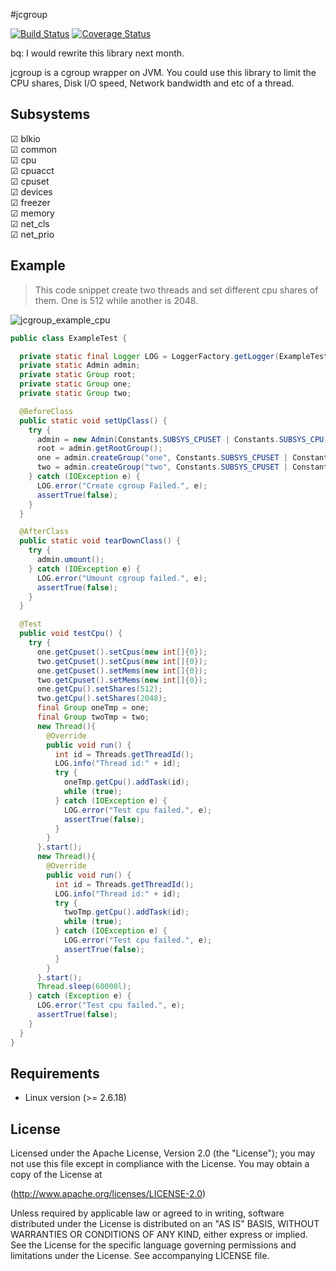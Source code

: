 #jcgroup

[![Build Status](https://travis-ci.org/haosdent/jcgroup.png?branch=master)](https://travis-ci.org/haosdent/jcgroup) [![Coverage Status](https://coveralls.io/repos/haosdent/jcgroup/badge.png?branch=master)](https://coveralls.io/r/haosdent/jcgroup?branch=master)

bq: I would rewrite this library next month.

jcgroup is a cgroup wrapper on JVM. You could use this library to limit the CPU shares, Disk I/O speed, Network bandwidth and etc of a thread.

## Subsystems

☑ blkio<br/>
☑ common<br/>
☑ cpu<br/>
☑ cpuacct<br/>
☑ cpuset<br/>
☑ devices<br/>
☑ freezer<br/>
☑ memory<br/>
☑ net_cls<br/>
☑ net_prio<br/>

## Example

>This code snippet create two threads and set different cpu shares of them. One is 512 while another is 2048.

![jcgroup_example_cpu][1]

```java
public class ExampleTest {

  private static final Logger LOG = LoggerFactory.getLogger(ExampleTest.class);
  private static Admin admin;
  private static Group root;
  private static Group one;
  private static Group two;

  @BeforeClass
  public static void setUpClass() {
    try {
      admin = new Admin(Constants.SUBSYS_CPUSET | Constants.SUBSYS_CPU);
      root = admin.getRootGroup();
      one = admin.createGroup("one", Constants.SUBSYS_CPUSET | Constants.SUBSYS_CPU);
      two = admin.createGroup("two", Constants.SUBSYS_CPUSET | Constants.SUBSYS_CPU);
    } catch (IOException e) {
      LOG.error("Create cgroup Failed.", e);
      assertTrue(false);
    }
  }

  @AfterClass
  public static void tearDownClass() {
    try {
      admin.umount();
    } catch (IOException e) {
      LOG.error("Umount cgroup failed.", e);
      assertTrue(false);
    }
  }

  @Test
  public void testCpu() {
    try {
      one.getCpuset().setCpus(new int[]{0});
      two.getCpuset().setCpus(new int[]{0});
      one.getCpuset().setMems(new int[]{0});
      two.getCpuset().setMems(new int[]{0});
      one.getCpu().setShares(512);
      two.getCpu().setShares(2048);
      final Group oneTmp = one;
      final Group twoTmp = two;
      new Thread(){
        @Override
        public void run() {
          int id = Threads.getThreadId();
          LOG.info("Thread id:" + id);
          try {
            oneTmp.getCpu().addTask(id);
            while (true);
          } catch (IOException e) {
            LOG.error("Test cpu failed.", e);
            assertTrue(false);
          }
        }
      }.start();
      new Thread(){
        @Override
        public void run() {
          int id = Threads.getThreadId();
          LOG.info("Thread id:" + id);
          try {
            twoTmp.getCpu().addTask(id);
            while (true);
          } catch (IOException e) {
            LOG.error("Test cpu failed.", e);
            assertTrue(false);
          }
        }
      }.start();
      Thread.sleep(60000l);
    } catch (Exception e) {
      LOG.error("Test cpu failed.", e);
      assertTrue(false);
    }
  }
}
```



## Requirements

* Linux version (>= 2.6.18)


  [1]: https://raw.github.com/haosdent/jcgroup/master/img/jcgroup_example_cpu.jpg

## License

Licensed under the Apache License, Version 2.0 (the "License"); you may not use this file except in compliance with the License. You may obtain a copy of the License at

(http://www.apache.org/licenses/LICENSE-2.0)

Unless required by applicable law or agreed to in writing, software distributed under the License is distributed on an "AS IS" BASIS, WITHOUT WARRANTIES OR CONDITIONS OF ANY KIND, either express or implied. See the License for the specific language governing permissions and limitations under the License. See accompanying LICENSE file.

